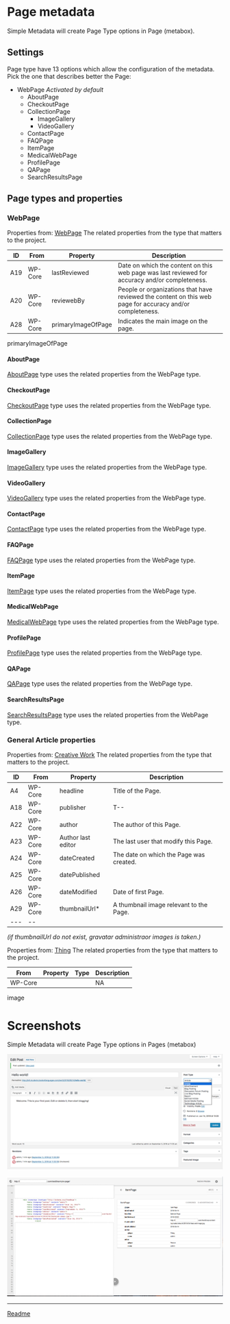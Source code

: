 # Page metadata
Simple Metadata will create Page Type options in Page (metabox).

## Settings
Page type have 13 options which allow the configuration of the metadata. Pick the one that describes better the Page:
* WebPage *Activated by default*
  * AboutPage
  * CheckoutPage
  * CollectionPage
    * ImageGallery
    * VideoGallery
  * ContactPage
  * FAQPage
  * ItemPage
  * MedicalWebPage
  * ProfilePage
  * QAPage
  * SearchResultsPage

## Page types and properties

### WebPage

Properties from: [WebPage](https://schema.org/Article "https://schema.org/WebPage")
The related properties from the type that matters to the project.

| ID  | From    | Property           | Description                                                                                               |
| --- | ------- | ------------------ |---------------------------------------------------------------------------------------------------------- |
| A19 | WP-Core | lastReviewed       | Date on which the content on this web page was last reviewed for accuracy and/or completeness.            |
| A20 | WP-Core | reviewebBy         | People or organizations that have reviewed the content on this web page for accuracy and/or completeness. |
| A28 | WP-Core | primaryImageOfPage | Indicates the main image on the page.                                                                     |


primaryImageOfPage

#### AboutPage

[AboutPage](https://schema.org/AboutPage "https://schema.org/AboutPage") type uses the related properties from the WebPage type.

#### CheckoutPage

[CheckoutPage](https://schema.org/CheckoutPage "https://schema.org/CheckoutPage") type uses the related properties from the WebPage type.

#### CollectionPage

[CollectionPage](https://schema.org/CollectionPage "https://schema.org/CollectionPage") type uses the related properties from the WebPage type.

#### ImageGallery

[ImageGallery](https://schema.org/ImageGallery "https://schema.org/ImageGallery") type uses the related properties from the WebPage type.

#### VideoGallery

[VideoGallery](https://schema.org/VideoGallery "https://schema.org/VideoGallery") type uses the related properties from the WebPage type.

#### ContactPage

[ContactPage](https://schema.org/ContactPage "https://schema.org/ContactPage") type uses the related properties from the WebPage type.

#### FAQPage

[FAQPage](https://schema.org/FAQPage "https://schema.org/FAQPage") type uses the related properties from the WebPage type.

#### ItemPage

[ItemPage](https://schema.org/ItemPage "https://schema.org/ItemPage") type uses the related properties from the WebPage type.

#### MedicalWebPage

[MedicalWebPage](https://schema.org/MedicalWebPage "https://schema.org/MedicalWebPage") type uses the related properties from the WebPage type.

#### ProfilePage

[ProfilePage](https://schema.org/ProfilePage "https://schema.org/ProfilePage") type uses the related properties from the WebPage type.

#### QAPage

[QAPage](https://schema.org/QAPage "https://schema.org/QAPage") type uses the related properties from the WebPage type.

#### SearchResultsPage

[SearchResultsPage](https://schema.org/SearchResultsPage "https://schema.org/SearchResultsPage") type uses the related properties from the WebPage type.

### General Article properties

Properties from: [Creative Work](https://schema.org/CreativeWork "https://schema.org/CreativeWork")
The related properties from the type that matters to the project.

| ID  | From    | Property           | Description                             |
| --- | ------- | ------------------ | --------------------------------------- |
| A4  | WP-Core | headline           | Title of the Page.                      |
| A18 | WP-Core | publisher          | T--                                     |
| A22 | WP-Core | author             | The author of this Page.                |
| A23 | WP-Core | Author last editor | The last user that modify this Page.    |
| A24 | WP-Core | dateCreated        | The date on which the Page was created. |
| A25 | WP-Core | datePublished      |
| A26 | WP-Core | dateModified       | Date of first Page.                     |
| A29 | WP-Core | thumbnailUrl*      | A thumbnail image relevant to the Page. |
| --- | --      |           |

*(if thumbnailUrl do not exist, gravatar administraor images is taken.)*

Properties from: [Thing](https://schema.org/Thing "https://schema.org/Thing")
The related properties from the type that matters to the project.

| From | Property | Type | Description |
| ---- | -------- |----- | ----------- |
| WP-Core | []() | []() | 	NA |

image

# Screenshots

Simple Metadata will create Page Type options in Pages (metabox)

![settings post](/doc/images/settings-post.png)

![structured data page](/doc/images/structured-data-page.png)

---




[Readme](//Readme.md)
